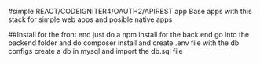 #simple REACT/CODEIGNITER4/OAUTH2/APIREST app
Base apps with this stack for simple web apps and posible native apps

##Install
for the front end just do a 
npm install 
for the back end go into the backend folder and do
composer install 
and create .env file with the db configs 
create a db in mysql and import the db.sql file
